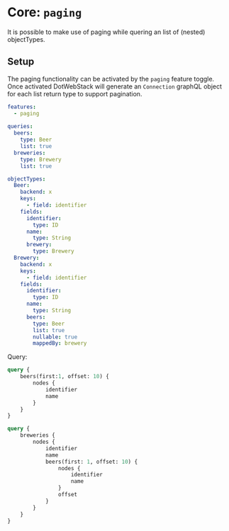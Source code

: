 # Core: `paging`

It is possible to make use of paging while quering an list of (nested) objectTypes. 

## Setup

The paging functionality can be activated by the `paging` feature toggle. Once activated DotWebStack will generate an `Connection` graphQL object for each list return type to support pagination.

```yaml
features:
  - paging
    
queries:
  beers:
    type: Beer
    list: true
  breweries:
    type: Brewery
    list: true

objectTypes:
  Beer:
    backend: x
    keys:
      - field: identifier
    fields:
      identifier:
        type: ID
      name:
        type: String
      brewery:
        type: Brewery
  Brewery:
    backend: x
    keys:
      - field: identifier
    fields:
      identifier:
        type: ID
      name:
        type: String
      beers:
        type: Beer
        list: true
        nullable: true
        mappedBy: brewery
```

Query:

```graphql
query {
    beers(first:1, offset: 10) {
        nodes {
            identifier
            name
        }
    }
}
```

```graphql
query {
    breweries {
        nodes {
            identifier
            name
            beers(first: 1, offset: 10) {
                nodes {
                    identifier
                    name
                }
                offset
            }
        }
    }
}
```